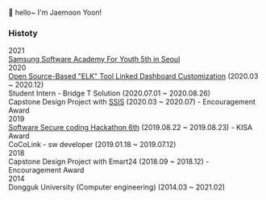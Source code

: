 👋 hello~ I'm Jaemoon Yoon! 

### Histoty
2021   
[Samsung Software Academy For Youth 5th in Seoul][SSAFY]  
2020  
[Open Source-Based "ELK" Tool Linked Dashboard Customization][project1] (2020.03 ~ 2020.12)   
Student Intern - Bridge T Solution (2020.07.01 ~ 2020.08.26)  
Capstone Design Project with [SSIS] (2020.03 ~ 2020.07) - Encouragement Award   
2019  
[Software Secure coding Hackathon 6th][Hack] (2019.08.22 ~ 2019.08.23) - KISA Award  
CoCoLink - sw developer (2019.01.18 ~ 2019.07.12)  
2018  
Capstone Design Project with Emart24 (2018.09 ~ 2018.12) - Encouragement Award  
2014  
Dongguk University (Computer engineering) (2014.03 ~ 2021.02)  


[SSAFY]: <https://www.ssafy.com/ksp/jsp/swp/swpMain.jsp>
[project1]: <https://github.com/CSID-DGU/2020-1-CECD3-KingBaDa-2>
[Hack]:<http://www.swsecurecoding.kr>
[SSIS]:<http://www.ssis.or.kr/index.do>
